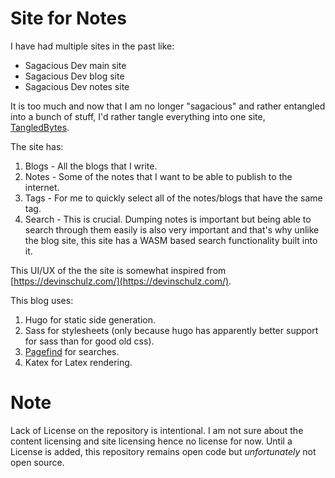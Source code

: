 # Site for Notes
I have had multiple sites in the past like:
- Sagacious Dev main site
- Sagacious Dev blog site
- Sagacious Dev notes site

It is too much and now that I am no longer "sagacious" and rather entangled into a bunch of stuff, I'd rather tangle everything into one site, [TangledBytes](https://tangledbytes.com).

The site has:
1. Blogs - All the blogs that I write.
2. Notes - Some of the notes that I want to be able to publish to the internet.
3. Tags - For me to quickly select all of the notes/blogs that have the same tag.
4. Search - This is crucial. Dumping notes is important but being able to search through them easily is also very important and that's why unlike the blog site, this site has a WASM based search functionality built into it.

This UI/UX of the the site is somewhat inspired from [https://devinschulz.com/](https://devinschulz.com/).

This blog uses:
1. Hugo for static side generation.
2. Sass for stylesheets (only because hugo has apparently better support for sass than for good old css).
3. [Pagefind](https://pagefind.app) for searches.
4. Katex for Latex rendering.

# Note
Lack of License on the repository is intentional. I am not sure about the content licensing and site licensing hence no license for now. Until a License is added, this repository remains open code but *unfortunately* not open source.